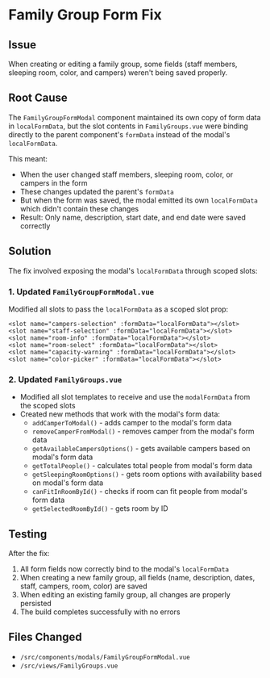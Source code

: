 # Family Group Form Fix

## Issue
When creating or editing a family group, some fields (staff members, sleeping room, color, and campers) weren't being saved properly.

## Root Cause
The `FamilyGroupFormModal` component maintained its own copy of form data in `localFormData`, but the slot contents in `FamilyGroups.vue` were binding directly to the parent component's `formData` instead of the modal's `localFormData`. 

This meant:
- When the user changed staff members, sleeping room, color, or campers in the form
- These changes updated the parent's `formData`
- But when the form was saved, the modal emitted its own `localFormData` which didn't contain these changes
- Result: Only name, description, start date, and end date were saved correctly

## Solution
The fix involved exposing the modal's `localFormData` through scoped slots:

### 1. Updated `FamilyGroupFormModal.vue`
Modified all slots to pass the `localFormData` as a scoped slot prop:
```vue
<slot name="campers-selection" :formData="localFormData"></slot>
<slot name="staff-selection" :formData="localFormData"></slot>
<slot name="room-info" :formData="localFormData"></slot>
<slot name="room-select" :formData="localFormData"></slot>
<slot name="capacity-warning" :formData="localFormData"></slot>
<slot name="color-picker" :formData="localFormData"></slot>
```

### 2. Updated `FamilyGroups.vue`
- Modified all slot templates to receive and use the `modalFormData` from the scoped slots
- Created new methods that work with the modal's form data:
  - `addCamperToModal()` - adds camper to the modal's form data
  - `removeCamperFromModal()` - removes camper from the modal's form data
  - `getAvailableCampersOptions()` - gets available campers based on modal's form data
  - `getTotalPeople()` - calculates total people from modal's form data
  - `getSleepingRoomOptions()` - gets room options with availability based on modal's form data
  - `canFitInRoomById()` - checks if room can fit people from modal's form data
  - `getSelectedRoomById()` - gets room by ID

## Testing
After the fix:
1. All form fields now correctly bind to the modal's `localFormData`
2. When creating a new family group, all fields (name, description, dates, staff, campers, room, color) are saved
3. When editing an existing family group, all changes are properly persisted
4. The build completes successfully with no errors

## Files Changed
- `/src/components/modals/FamilyGroupFormModal.vue`
- `/src/views/FamilyGroups.vue`

